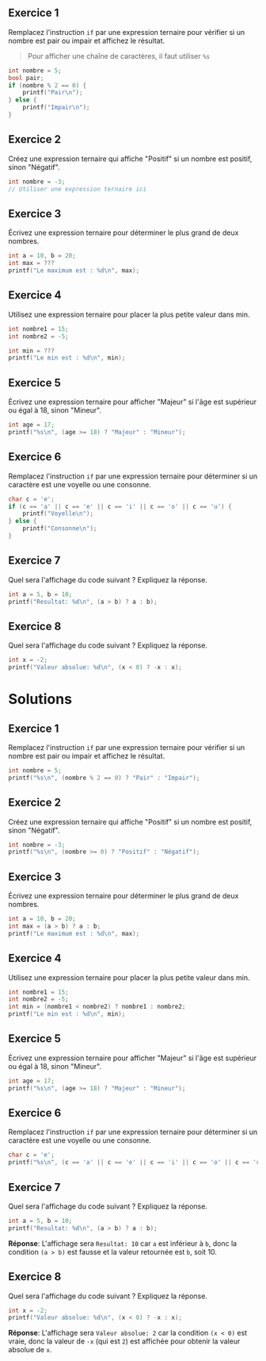## Exercice 1
Remplacez l'instruction `if` par une expression ternaire pour vérifier si un nombre est pair ou impair et affichez le résultat.

>Pour afficher une chaîne de caractères, il faut utiliser `%s`

```c
int nombre = 5;
bool pair;
if (nombre % 2 == 0) {
    printf("Pair\n");
} else {
    printf("Impair\n");
}
```

## Exercice 2
Créez une expression ternaire qui affiche "Positif" si un nombre est positif, sinon "Négatif".
```c
int nombre = -3;
// Utiliser une expression ternaire ici
```

## Exercice 3
Écrivez une expression ternaire pour déterminer le plus grand de deux nombres.
```c
int a = 10, b = 20;
int max = ???
printf("Le maximum est : %d\n", max);
```

## Exercice 4
Utilisez une expression ternaire pour placer la plus petite valeur dans min.
```c
int nombre1 = 15;
int nombre2 = -5;

int min = ???
printf("Le min est : %d\n", min);
```

## Exercice 5
Écrivez une expression ternaire pour afficher "Majeur" si l'âge est supérieur ou égal à 18, sinon "Mineur".
```c
int age = 17;
printf("%s\n", (age >= 18) ? "Majeur" : "Mineur");
```

## Exercice 6
Remplacez l'instruction `if` par une expression ternaire pour déterminer si un caractère est une voyelle ou une consonne.
```c
char c = 'e';
if (c == 'a' || c == 'e' || c == 'i' || c == 'o' || c == 'u') {
    printf("Voyelle\n");
} else {
    printf("Consonne\n");
}
```

## Exercice 7
Quel sera l'affichage du code suivant ? Expliquez la réponse.
```c
int a = 5, b = 10;
printf("Resultat: %d\n", (a > b) ? a : b);
```

## Exercice 8
Quel sera l'affichage du code suivant ? Expliquez la réponse.
```c
int x = -2;
printf("Valeur absolue: %d\n", (x < 0) ? -x : x);
```



# Solutions

## Exercice 1
Remplacez l'instruction `if` par une expression ternaire pour vérifier si un nombre est pair ou impair et affichez le résultat.

```c
int nombre = 5;
printf("%s\n", (nombre % 2 == 0) ? "Pair" : "Impair");
```

## Exercice 2
Créez une expression ternaire qui affiche "Positif" si un nombre est positif, sinon "Négatif".
```c
int nombre = -3;
printf("%s\n", (nombre >= 0) ? "Positif" : "Négatif");
```

## Exercice 3
Écrivez une expression ternaire pour déterminer le plus grand de deux nombres.
```c
int a = 10, b = 20;
int max = (a > b) ? a : b;
printf("Le maximum est : %d\n", max);
```

## Exercice 4
Utilisez une expression ternaire pour placer la plus petite valeur dans min.
```c
int nombre1 = 15;
int nombre2 = -5;
int min = (nombre1 < nombre2) ? nombre1 : nombre2;
printf("Le min est : %d\n", min);
```

## Exercice 5
Écrivez une expression ternaire pour afficher "Majeur" si l'âge est supérieur ou égal à 18, sinon "Mineur".
```c
int age = 17;
printf("%s\n", (age >= 18) ? "Majeur" : "Mineur");
```

## Exercice 6
Remplacez l'instruction `if` par une expression ternaire pour déterminer si un caractère est une voyelle ou une consonne.
```c
char c = 'e';
printf("%s\n", (c == 'a' || c == 'e' || c == 'i' || c == 'o' || c == 'u') ? "Voyelle" : "Consonne");
```

## Exercice 7
Quel sera l'affichage du code suivant ? Expliquez la réponse.
```c
int a = 5, b = 10;
printf("Resultat: %d\n", (a > b) ? a : b);
```
**Réponse**: L'affichage sera `Resultat: 10` car `a` est inférieur à `b`, donc la condition `(a > b)` est fausse et la valeur retournée est `b`, soit 10.

## Exercice 8
Quel sera l'affichage du code suivant ? Expliquez la réponse.
```c
int x = -2;
printf("Valeur absolue: %d\n", (x < 0) ? -x : x);
```
**Réponse**: L'affichage sera `Valeur absolue: 2` car la condition `(x < 0)` est vraie, donc la valeur de `-x` (qui est `2`) est affichée pour obtenir la valeur absolue de `x`.